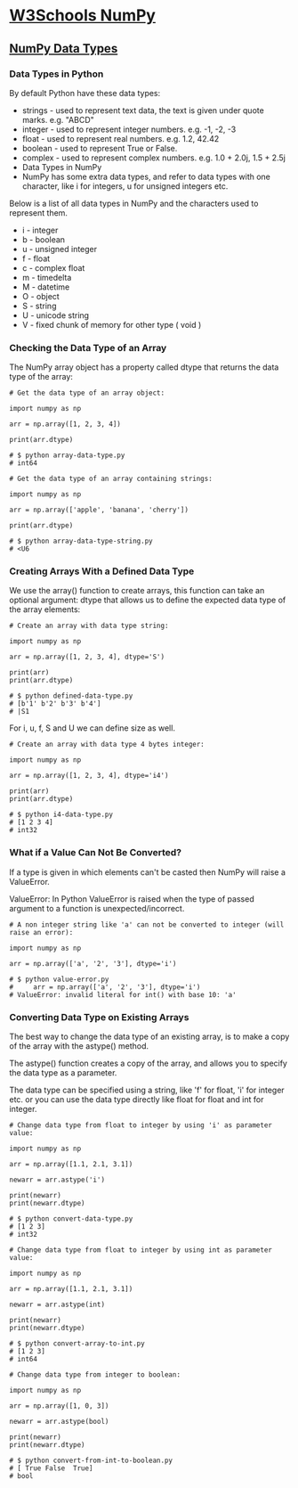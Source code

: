# [W3Schools NumPy](https://www.w3schools.com/python/numpy/default.asp)

## [NumPy Data Types](https://www.w3schools.com/python/numpy/numpy_data_types.asp)

### Data Types in Python

By default Python have these data types:

* strings - used to represent text data, the text is given under quote marks. e.g. "ABCD"
* integer - used to represent integer numbers. e.g. -1, -2, -3
* float - used to represent real numbers. e.g. 1.2, 42.42
* boolean - used to represent True or False.
* complex - used to represent complex numbers. e.g. 1.0 + 2.0j, 1.5 + 2.5j
* Data Types in NumPy
* NumPy has some extra data types, and refer to data types with one character, like i for integers, u for unsigned integers etc.

Below is a list of all data types in NumPy and the characters used to represent them.

* i - integer
* b - boolean
* u - unsigned integer
* f - float
* c - complex float
* m - timedelta
* M - datetime
* O - object
* S - string
* U - unicode string
* V - fixed chunk of memory for other type ( void )

### Checking the Data Type of an Array

The NumPy array object has a property called dtype that returns the data type of the array:

```
# Get the data type of an array object:

import numpy as np

arr = np.array([1, 2, 3, 4])

print(arr.dtype)

# $ python array-data-type.py 
# int64
```

```
# Get the data type of an array containing strings:

import numpy as np

arr = np.array(['apple', 'banana', 'cherry'])

print(arr.dtype)

# $ python array-data-type-string.py 
# <U6
```

### Creating Arrays With a Defined Data Type

We use the array() function to create arrays, this function can take an optional argument: dtype that allows us to define the expected data type of the array elements:

```
# Create an array with data type string:

import numpy as np

arr = np.array([1, 2, 3, 4], dtype='S')

print(arr)
print(arr.dtype)

# $ python defined-data-type.py 
# [b'1' b'2' b'3' b'4']
# |S1
```

For i, u, f, S and U we can define size as well.

```
# Create an array with data type 4 bytes integer:

import numpy as np

arr = np.array([1, 2, 3, 4], dtype='i4')

print(arr)
print(arr.dtype)

# $ python i4-data-type.py 
# [1 2 3 4]
# int32
```

### What if a Value Can Not Be Converted?

If a type is given in which elements can't be casted then NumPy will raise a ValueError.

ValueError: In Python ValueError is raised when the type of passed argument to a function is unexpected/incorrect.

```
# A non integer string like 'a' can not be converted to integer (will raise an error):

import numpy as np

arr = np.array(['a', '2', '3'], dtype='i')

# $ python value-error.py 
#     arr = np.array(['a', '2', '3'], dtype='i')
# ValueError: invalid literal for int() with base 10: 'a'
```

### Converting Data Type on Existing Arrays

The best way to change the data type of an existing array, is to make a copy of the array with the astype() method.

The astype() function creates a copy of the array, and allows you to specify the data type as a parameter.

The data type can be specified using a string, like 'f' for float, 'i' for integer etc. or you can use the data type directly like float for float and int for integer.

```
# Change data type from float to integer by using 'i' as parameter value:

import numpy as np

arr = np.array([1.1, 2.1, 3.1])

newarr = arr.astype('i')

print(newarr)
print(newarr.dtype)

# $ python convert-data-type.py 
# [1 2 3]
# int32
```

```
# Change data type from float to integer by using int as parameter value:

import numpy as np

arr = np.array([1.1, 2.1, 3.1])

newarr = arr.astype(int)

print(newarr)
print(newarr.dtype)

# $ python convert-array-to-int.py 
# [1 2 3]
# int64
```

```
# Change data type from integer to boolean:

import numpy as np

arr = np.array([1, 0, 3])

newarr = arr.astype(bool)

print(newarr)
print(newarr.dtype)

# $ python convert-from-int-to-boolean.py 
# [ True False  True]
# bool
```